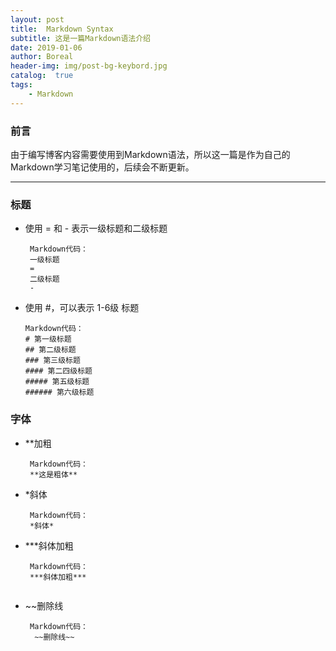 ```yaml
---
layout: post
title:  Markdown Syntax
subtitle: 这是一篇Markdown语法介绍
date: 2019-01-06
author: Boreal
header-img: img/post-bg-keybord.jpg
catalog:  true
tags:
    - Markdown
---
```


### 前言
   由于编写博客内容需要使用到Markdown语法，所以这一篇是作为自己的Markdown学习笔记使用的，后续会不断更新。

---

### 标题
  * 使用 = 和 - 表示一级标题和二级标题
  
         Markdown代码：
         一级标题
         =
         二级标题
         -
  
  * 使用 #，可以表示 1-6级 标题
  
        Markdown代码：
        # 第一级标题 
        ## 第二级标题 
        ### 第三级标题 
        #### 第二四级标题 
        ##### 第五级标题 
        ###### 第六级标题 

### 字体
  * **加粗
    ```
     Markdown代码：
     **这是粗体**
    ```
  
  * *斜体
    ```
     Markdown代码：
     *斜体*
    ```
  
  * ***斜体加粗
    ```
     Markdown代码：
     ***斜体加粗***
     
  * ~~删除线
    ```
     Markdown代码：
      ~~删除线~~
